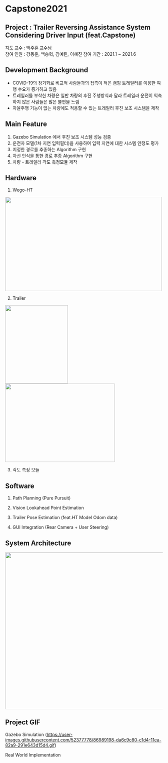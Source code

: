 # Capstone2021

## Project : Trailer Reversing Assistance System Considering Driver Input (feat.Capstone)  
  
지도 교수 : 백주훈 교수님  
참여 인원 : 강동운, 백승혁, 김예린, 이혜진
참여 기간 : 2021.1 ~ 2021.6

## Development Background 
- COVID-19의 장기화로 비교적 사람들과의 접촉이 적은 캠핑 트레일러를 이용한 여행 수요가 증가하고 있음 
- 트레일러를 부착한 차량은 일반 차량의 후진 주행방식과 달라 트레일러 운전이 익숙하지 않은 사람들은 많은 불편을 느낌 
- 자율주행 기능이 없는 차량에도 적용할 수 있는 트레일러 후진 보조 시스템을 제작
  
## Main Feature  
1. Gazebo Simulation 에서 후진 보조 시스템 성능 검증
2. 운전자 모델(1차 지연 입력필터)을 사용하여 입력 지연에 대한 시스템 안정도 평가
3. 지정한 경로를 추종하는 Algorithm 구현
4. 차선 인식을 통한 경로 추종 Algorithm 구현
5. 차량 - 트레일러 각도 측정모듈 제작

## Hardware
1. Wego-HT  
<img src="https://user-images.githubusercontent.com/52377778/119153611-5ccc1b00-ba8c-11eb-876d-c597b88c0a27.jpg" width="500" height="300" />   

2. Trailer
<img src="https://user-images.githubusercontent.com/52377778/119154036-c0564880-ba8c-11eb-8ff5-8c72b351eaad.jpg" width="200" height="250" />
<img src="https://user-images.githubusercontent.com/52377778/119154064-c77d5680-ba8c-11eb-8286-b965e17b3e2e.jpg" width="350" height="250" />  

3. 각도 측정 모듈
  
## Software
1. Path Planning (Pure Pursuit)

2. Vision Lookahead Point Estimation

3. Trailer Pose Estimation (feat.HT Model Odom data)

4. GUI Integration (Rear Camera + User Steering)
    
## System Architecture
<img src="https://user-images.githubusercontent.com/52377778/86989541-962dcc00-c1d5-11ea-8c95-35a59bc03dde.PNG" width="800" height="500" />  
    
## Project GIF
Gazebo Simulation
(https://user-images.githubusercontent.com/52377778/86989198-da6c9c80-c1d4-11ea-82a9-291e643d15d4.gif)  

Real World Implementation



